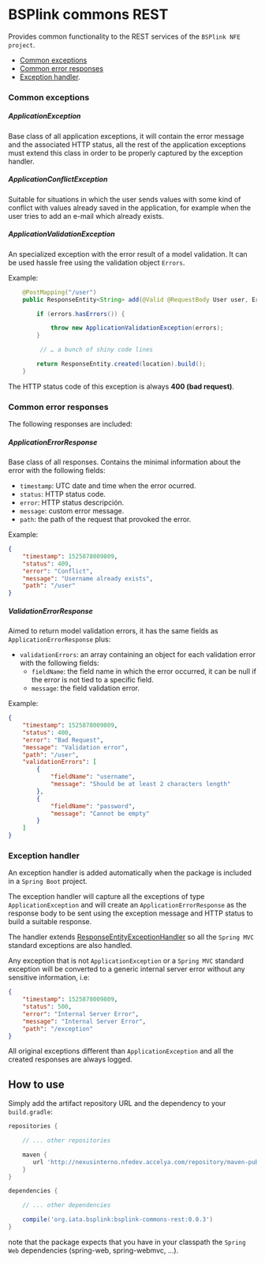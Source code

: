 # BSPlink commons REST

Provides common functionality to the REST services of the `BSPlink NFE project`.

- [Common exceptions](#common-exceptions)
- [Common error responses](#common-error-responses)
- [Exception handler](#exception-handler).


### Common exceptions

##### ApplicationException

Base class of all application exceptions, it will contain the error message and the associated HTTP status, all the rest of the application exceptions must extend this class in order to be properly captured by the exception handler.

##### ApplicationConflictException

Suitable for situations in which the user sends values with some kind of conflict with
values already saved in the application, for example when the user tries to add an e-mail
which already exists.

##### ApplicationValidationException

An specialized exception with the error result of a model validation. It can be used hassle free using the validation object `Errors`.

Example:

```java
    @PostMapping("/user")
    public ResponseEntity<String> add(@Valid @RequestBody User user, Errors errors) {

        if (errors.hasErrors()) {

            throw new ApplicationValidationException(errors);
        }

         // … a bunch of shiny code lines

        return ResponseEntity.created(location).build();
    }
```

The HTTP status code of this exception is always **400 (bad request)**.


### Common error responses

The following responses are included:

##### ApplicationErrorResponse

Base class of all responses. Contains the minimal information about the error with the following fields:

- `timestamp`: UTC date and time when the error ocurred.
- `status`: HTTP status code.
- `error`: HTTP status descripción.
- `message`: custom error message.
- `path`: the path of the request that provoked the error.

Example:

```json
{
    "timestamp": 1525878009809,
    "status": 409,
    "error": "Conflict",
    "message": "Username already exists",
    "path": "/user"
}
```
##### ValidationErrorResponse

Aimed to return model validation errors, it has the same fields as `ApplicationErrorResponse` plus:

- `validationErrors`: an array containing an object for each validation error with the following fields:
    + `fieldName`: the field name in which the error occurred, it can be null if the error is not tied to a specific field.
    + `message`: the field validation error.

Example:

```json
{
    "timestamp": 1525878009809,
    "status": 400,
    "error": "Bad Request",
    "message": "Validation error",
    "path": "/user",
    "validationErrors": [
        {
            "fieldName": "username",
            "message": "Should be at least 2 characters length"
        },
        {
            "fieldName": "password",
            "message": "Cannot be empty"
        }
    ]
}
```


### Exception handler

An exception handler is added automatically when the package is included in a `Spring Boot` project.

The exception handler will capture all the exceptions of type `ApplicationException` and will create an `ApplicationErrorResponse` as the response body to be sent using the exception message and HTTP status to build a suitable response.

The handler extends [ResponseEntityExceptionHandler](https://docs.spring.io/spring-framework/docs/5.0.5.RELEASE/javadoc-api/org/springframework/web/servlet/mvc/method/annotation/ResponseEntityExceptionHandler.html) so all the `Spring MVC` standard exceptions are also handled.

Any exception that is not `ApplicationException` or a `Spring MVC` standard exception will be converted to a generic internal server error without any sensitive information, i.e:

```json
{
    "timestamp": 1525878009809,
    "status": 500,
    "error": "Internal Server Error",
    "message": "Internal Server Error",
    "path": "/exception"
}
```

All original exceptions different than `ApplicationException` and all the created responses are always logged.


## How to use

Simply add the artifact repository URL and the dependency to your `build.gradle`:

```groovy
repositories {

    // ... other repositories

	maven {
	   url 'http://nexusinterno.nfedev.accelya.com/repository/maven-public'
	}
}

dependencies {

    // ... other dependencies

    compile('org.iata.bsplink:bsplink-commons-rest:0.0.3')
}

```

note that the package expects that you have in your classpath the `Spring Web` dependencies (spring-web, spring-webmvc, …).

